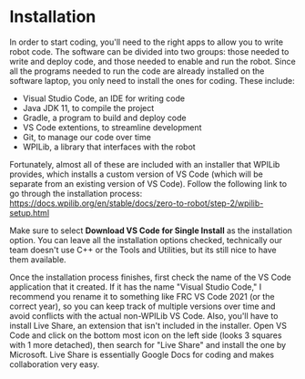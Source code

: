 # Installation

In order to start coding, you'll need to the right apps to allow you to write robot code. The software can be divided into two groups: those needed to write and deploy code, and those needed to enable and run the robot. Since all the programs needed to run the code are already installed on the software laptop, you only need to install the ones for coding. These include:

-   Visual Studio Code, an IDE for writing code
-   Java JDK 11, to compile the project
-   Gradle, a program to build and deploy code
-   VS Code extentions, to streamline development
-   Git, to manage our code over time
-   WPILib, a library that interfaces with the robot

Fortunately, almost all of these are included with an installer that WPILib provides, which installs a custom version of VS Code (which will be separate from an existing version of VS Code). Follow the following link to go through the installation process: <https://docs.wpilib.org/en/stable/docs/zero-to-robot/step-2/wpilib-setup.html>

Make sure to select **Download VS Code for Single Install** as the installation option. You can leave all the installation options checked, technically our team doesn't use C++ or the Tools and Utilities, but its still nice to have them available.

Once the installation process finishes, first check the name of the VS Code application that it created. If it has the name "Visual Studio Code," I recommend you rename it to something like FRC VS Code 2021 (or the correct year), so you can keep track of multiple versions over time and avoid conflicts with the actual non-WPILib VS Code. Also, you'll have to install Live Share, an extension that isn't included in the installer. Open VS Code and click on the bottom most icon on the left side (looks 3 squares with 1 more detached), then search for "Live Share" and install the one by Microsoft. Live Share is essentially Google Docs for coding and makes collaboration very easy.
